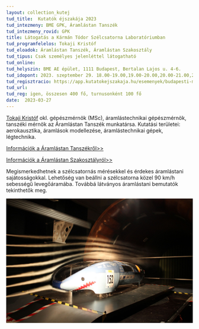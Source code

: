 ```yaml
---
layout: collection_kutej
tud_title:  Kutatók éjszakája 2023
tud_intezmeny: BME GPK, Áramlástan Tanszék
tud_intezmeny_rovid: GPK
title: Látogatás a Kármán Tódor Szélcsatorna Laboratóriumban
tud_programfelelos: Tokaji Kristóf
tud_eloadok: Áramlástan Tanszék, Áramlástan Szakosztály
tud_tipus: Csak személyes jelenléttel látogatható
tud_online: 
tud_helyszin: BME AE épület, 1111 Budapest, Bertalan Lajos u. 4-6.
tud_idopont: 2023. szeptember 29. 18.00-19.00,19.00-20.00,20.00-21.00,21.00-22.00
tud_regisztracio: https://app.kutatokejszakaja.hu/esemenyek/budapesti-muszaki-es-gazdasagtudomanyi-egyetem/latogatas-a-karman-todor-szelcsatorna-laboratoriumban-1
tud_url: 
tud_reg: igen, összesen 400 fő, turnusonként 100 fő
date:  2023-03-27
---
```


[Tokaji Kristóf](https://www.ara.bme.hu/munkatarsak/552) okl. gépészmérnök (MSc), áramlástechnikai gépészmérnök, tanszéki mérnök az Áramlástan Tanszék munkatársa. Kutatási területei: aerokausztika, áramlások modellezése, áramlástechnikai gépek, légtechnika. 

[Információk a Áramlástan Tanszékről>>](https://www.ara.bme.hu/) 

[Információk a Áramlástan Szakosztályról>>](https://www.facebook.com/aramlastanszakosztaly)


Megismerkedhetnek a szélcsatornás mérésekkel és érdekes áramlástani sajátosságokkal. Lehetőség van beállni a szélcsatorna közel 90 km/h sebességű levegőáramába. Továbbá látványos áramlástani bemutatók tekinthetők meg.


![Látogatás a Kármán Tódor Szélcsatorna Laboratóriumban](../2023/images/latogatas_a_karman_todor_szelcsatorna_laboratoriumaban.jpg)
